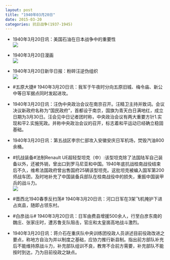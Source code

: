 ```yaml
---
layout: post
title: "1940年03月20日"
date: 2015-03-20
categories: 抗日战争(1937-1945)
---
```


<meta name="referrer" content="no-referrer" />

- 1940年3月20日讯：美国石油在日本战争中的重要性  <br/><img src="https://ww4.sinaimg.cn/large/aca367d8jw1eqcjl6znfnj20pu1dw1f3.jpg" />

- 1940年3月20日漫画 <br/><img src="https://ww4.sinaimg.cn/large/aca367d8jw1eqchva8mclj209i092jsj.jpg" />

- 1940年3月20日新华日报：粉碎汪逆伪组织 <br/><img src="https://ww3.sinaimg.cn/large/aca367d8jw1eqcg4brdisj211n0han91.jpg" />

- #五原大捷# 1940年3月20日讯：我军于午夜时分向五原旧城、梅令庙、新公中等日军据点同时发起进攻。 

- 1940年3月20日讯：汪伪中央政治会议在南京召开。汪精卫主持并致词。会议决议新政府名称为“国民政府”，首都设于南京，国旗为青天白日满地红，成立日期为3月30日。汪会见中日记者团时称，中央政治会议有两大重要方针1.实现和平2.实施宪政。并称中央政治会议的召开，标志着和平运动已经确立稳固基础。 

- 1940年3月20日讯：第五战区李宗仁部攻入安徽安庆日军机场，焚毁汽油800余桶。 

- #抗战装备#法制Renault UE超轻型坦克（中）:该型坦克除了法国陆军自己装备以外，还被外销，曾出口到罗马尼亚和中国。1940年底抗战桂南战役结束后不久，维希法国政府曾出售国府25辆该型坦克。这批坦克被编入国军第200师战车团，及时地补充了中国装备兵部队在桂南战役中的损失，重振中国装甲兵的战斗力。 <br/><img src="https://ww3.sinaimg.cn/large/aca367d8jw1eqbys2vsovj20m80vldrg.jpg" />

- #晋西北1940春季反扫荡# 1940年3月20日讯：河口日军在3架飞机掩护下进占岚县，随即占领东村。 

- #白彦战斗# 1940年3月20日讯：日军由费县增援500余人，行至白彦东南的魏庄、张家庄时，遭苏鲁支队阻击，官庄和太皇崮高地战斗激烈。 

- 1940年3月20日讯：蒋介石在重庆队中央训练团役政人员讲述目前役政改进之要点，称地方自治为并以制度之基础，应协力推行新县制。指出前方部队补充后不能维持原战斗力，补充部队组训不良，教育不合前方需要，补充部队不能按时到达，乃为目前役政之缺点。 

